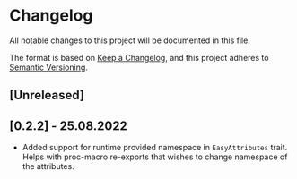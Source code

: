 # Changelog
All notable changes to this project will be documented in this file.

The format is based on [Keep a Changelog](https://keepachangelog.com/en/1.0.0/),
and this project adheres to [Semantic Versioning](https://semver.org/spec/v2.0.0.html).

## [Unreleased]


## [0.2.2] - 25.08.2022

- Added support for runtime provided namespace in `EasyAttributes` trait.
  Helps with proc-macro re-exports that wishes to change namespace of the attributes.
